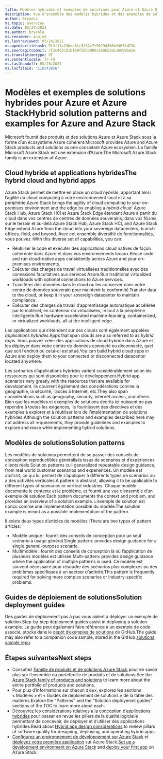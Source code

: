 ```yaml
---
title: Modèles hybrides et exemples de solutions pour Azure et Azure Stack Hub
description: Vue d’ensemble des modèles hybrides et des exemples de solutions pour l’apprentissage et la création de solutions hybrides sur Azure et Azure Stack Hub.
author: BryanLa
ms.topic: overview
ms.date: 05/24/2021
ms.author: bryanla
ms.reviewer: anajod
ms.lastreviewed: 05/24/2021
ms.openlocfilehash: 9f3f13c23bec31c5132c7e90294356b9463fd72b
ms.sourcegitcommit: cf2c4033d1b169f5b63980ce1865281366905e2e
ms.translationtype: HT
ms.contentlocale: fr-FR
ms.lasthandoff: 05/25/2021
ms.locfileid: "110343856"
---
```

# <a name="hybrid-solution-patterns-and-examples-for-azure-and-azure-stack"></a><span data-ttu-id="c3c33-103">Modèles et exemples de solutions hybrides pour Azure et Azure Stack</span><span class="sxs-lookup"><span data-stu-id="c3c33-103">Hybrid solution patterns and examples for Azure and Azure Stack</span></span>

<span data-ttu-id="c3c33-104">Microsoft fournit des produits et des solutions Azure et Azure Stack sous la forme d’un écosystème Azure cohérent.</span><span class="sxs-lookup"><span data-stu-id="c3c33-104">Microsoft provides Azure and Azure Stack products and solutions as one consistent Azure ecosystem.</span></span> <span data-ttu-id="c3c33-105">La famille Microsoft Azure Stack est une extension d’Azure.</span><span class="sxs-lookup"><span data-stu-id="c3c33-105">The Microsoft Azure Stack family is an extension of Azure.</span></span>

## <a name="the-hybrid-cloud-and-hybrid-apps"></a><span data-ttu-id="c3c33-106">Cloud hybride et applications hybrides</span><span class="sxs-lookup"><span data-stu-id="c3c33-106">The hybrid cloud and hybrid apps</span></span>

<span data-ttu-id="c3c33-107">Azure Stack permet de mettre en place un *cloud hybride*, apportant ainsi l’agilité du cloud computing à votre environnement local et à sa périphérie.</span><span class="sxs-lookup"><span data-stu-id="c3c33-107">Azure Stack brings the agility of cloud computing to your on-premises environment and the edge by enabling a *hybrid cloud*.</span></span> <span data-ttu-id="c3c33-108">Azure Stack Hub, Azure Stack HCI et Azure Stack Edge étendent Azure à partir du cloud dans vos centres de centres de données souverains, dans vos filiales, sur le terrain et au-delà.</span><span class="sxs-lookup"><span data-stu-id="c3c33-108">Azure Stack Hub, Azure Stack HCI, and Azure Stack Edge extend Azure from the cloud into your sovereign datacenters, branch offices, field, and beyond.</span></span> <span data-ttu-id="c3c33-109">Avec cet ensemble diversifié de fonctionnalités, vous pouvez :</span><span class="sxs-lookup"><span data-stu-id="c3c33-109">With this diverse set of capabilities, you can:</span></span>

- <span data-ttu-id="c3c33-110">Réutiliser le code et exécuter des applications cloud natives de façon cohérente dans Azure et dans vos environnements locaux.</span><span class="sxs-lookup"><span data-stu-id="c3c33-110">Reuse code and run cloud-native apps consistently across Azure and your on-premises environments.</span></span>
- <span data-ttu-id="c3c33-111">Exécuter des charges de travail virtualisées traditionnelles avec des connexions facultatives aux services Azure.</span><span class="sxs-lookup"><span data-stu-id="c3c33-111">Run traditional virtualized workloads with optional connections to Azure services.</span></span>
- <span data-ttu-id="c3c33-112">Transférer des données dans le cloud ou les conserver dans votre centre de données souverain pour maintenir la conformité.</span><span class="sxs-lookup"><span data-stu-id="c3c33-112">Transfer data to the cloud, or keep it in your sovereign datacenter to maintain compliance.</span></span>
- <span data-ttu-id="c3c33-113">Exécuter des charges de travail d’apprentissage automatique accélérée par le matériel, en conteneur ou virtualisées, le tout à la périphérie intelligente.</span><span class="sxs-lookup"><span data-stu-id="c3c33-113">Run hardware-accelerated machine-learning, containerized, or virtualized workloads, all at the intelligent edge.</span></span>

<span data-ttu-id="c3c33-114">Les applications qui s’étendent sur des clouds sont également appelées *applications hybrides*.</span><span class="sxs-lookup"><span data-stu-id="c3c33-114">Apps that span clouds are also referred to as *hybrid apps*.</span></span> <span data-ttu-id="c3c33-115">Vous pouvez créer des applications de cloud hybride dans Azure et les déployer dans votre centre de données connecté ou déconnecté, quel que soit l’endroit où celui-ci est situé.</span><span class="sxs-lookup"><span data-stu-id="c3c33-115">You can build hybrid cloud apps in Azure and deploy them to your connected or disconnected datacenter located anywhere.</span></span>

<span data-ttu-id="c3c33-116">Les scénarios d’applications hybrides varient considérablement selon les ressources qui sont disponibles pour le développement.</span><span class="sxs-lookup"><span data-stu-id="c3c33-116">Hybrid app scenarios vary greatly with the resources that are available for development.</span></span> <span data-ttu-id="c3c33-117">Ils couvrent également des considérations comme la géographie, la sécurité, l’accès à Internet, etc.</span><span class="sxs-lookup"><span data-stu-id="c3c33-117">They also span considerations such as geography, security, internet access, and others.</span></span> <span data-ttu-id="c3c33-118">Bien que les modèles et exemples de solutions décrits ici puissent ne pas répondre à toutes les exigences, ils fournissent des directives et des exemples à explorer et à réutiliser lors de l’implémentation de solutions hybrides.</span><span class="sxs-lookup"><span data-stu-id="c3c33-118">Although the solution patterns and examples described here may not address all requirements, they provide guidelines and examples to explore and reuse while implementing hybrid solutions.</span></span>

## <a name="solution-patterns"></a><span data-ttu-id="c3c33-119">Modèles de solutions</span><span class="sxs-lookup"><span data-stu-id="c3c33-119">Solution patterns</span></span>

<span data-ttu-id="c3c33-120">Les modèles de solutions permettent de se passer des conseils de conception reproductibles généralisés issus de scénarios et d’expériences clients réels.</span><span class="sxs-lookup"><span data-stu-id="c3c33-120">Solution patterns cull generalized repeatable design guidance, from real world customer scenarios and experiences.</span></span> <span data-ttu-id="c3c33-121">Un modèle est abstrait, ce qui lui permet de s’appliquer à différents types de scénarios ou à des activités verticales.</span><span class="sxs-lookup"><span data-stu-id="c3c33-121">A pattern is abstract, allowing it to be applicable to different types of scenarios or vertical industries.</span></span> <span data-ttu-id="c3c33-122">Chaque modèle documente le contexte et le problème, et fournit une vue d’ensemble d’un exemple de solution.</span><span class="sxs-lookup"><span data-stu-id="c3c33-122">Each pattern documents the context and problem, and provides an overview of a solution example.</span></span> <span data-ttu-id="c3c33-123">L’exemple de solution est conçu comme une implémentation possible du modèle.</span><span class="sxs-lookup"><span data-stu-id="c3c33-123">The solution example is meant as a possible implementation of the pattern.</span></span>

<span data-ttu-id="c3c33-124">Il existe deux types d’articles de modèles :</span><span class="sxs-lookup"><span data-stu-id="c3c33-124">There are two types of pattern articles:</span></span>

- <span data-ttu-id="c3c33-125">Modèle unique : fournit des conseils de conception pour un seul scénario à usage général.</span><span class="sxs-lookup"><span data-stu-id="c3c33-125">Single pattern: provides design guidance for a single general-purpose scenario.</span></span>
- <span data-ttu-id="c3c33-126">Multimodèle : fournit des conseils de conception là où l’application de plusieurs modèles est utilisée.</span><span class="sxs-lookup"><span data-stu-id="c3c33-126">Multi-pattern: provides design guidance where the application of multiple patterns is used.</span></span> <span data-ttu-id="c3c33-127">Ce modèle est souvent nécessaire pour résoudre des scénarios plus complexes ou des problèmes spécifiques à un secteur d’activité.</span><span class="sxs-lookup"><span data-stu-id="c3c33-127">This pattern is frequently required for solving more complex scenarios or industry-specific problems.</span></span>

## <a name="solution-deployment-guides"></a><span data-ttu-id="c3c33-128">Guides de déploiement de solutions</span><span class="sxs-lookup"><span data-stu-id="c3c33-128">Solution deployment guides</span></span>

<span data-ttu-id="c3c33-129">Des guides de déploiement pas à pas vous aident à déployer un exemple de solution.</span><span class="sxs-lookup"><span data-stu-id="c3c33-129">Step-by-step deployment guides assist in deploying a solution example.</span></span> <span data-ttu-id="c3c33-130">Le guide peut également faire référence à un exemple de code associé, stocké dans le [dépôt d’exemples de solutions](https://github.com/Azure-Samples/azure-intelligent-edge-patterns) de GitHub.</span><span class="sxs-lookup"><span data-stu-id="c3c33-130">The guide may also refer to a companion code sample, stored in the GitHub [solutions sample repo](https://github.com/Azure-Samples/azure-intelligent-edge-patterns).</span></span>

## <a name="next-steps"></a><span data-ttu-id="c3c33-131">Étapes suivantes</span><span class="sxs-lookup"><span data-stu-id="c3c33-131">Next steps</span></span>

- <span data-ttu-id="c3c33-132">Consultez [Famille de produits et de solutions Azure Stack](/azure-stack) pour en savoir plus sur l’ensemble du portefeuille de produits et de solutions.</span><span class="sxs-lookup"><span data-stu-id="c3c33-132">See the [Azure Stack family of products and solutions](/azure-stack) to learn more about the entire portfolio of products and solutions.</span></span>
- <span data-ttu-id="c3c33-133">Pour plus d’informations sur chacun d’eux, explorez les sections « Modèles » et « Guides de déploiement de solutions » de la table des matières.</span><span class="sxs-lookup"><span data-stu-id="c3c33-133">Explore the "Patterns" and the "Solution deployment guides" sections of the TOC to learn more about each.</span></span>
- <span data-ttu-id="c3c33-134">Découvrez les [considérations relatives à la conception d’applications hybrides](overview-app-design-considerations.md) pour passer en revue les piliers de la qualité logicielle permettant de concevoir, de déployer et d’utiliser des applications hybrides.</span><span class="sxs-lookup"><span data-stu-id="c3c33-134">Read about [Hybrid app design considerations](overview-app-design-considerations.md) to review pillars of software quality for designing, deploying, and operating hybrid apps.</span></span>
- <span data-ttu-id="c3c33-135">[Configurez un environnement de développement sur Azure Stack](/azure-stack/user/azure-stack-dev-start) et [déployez votre première application](/azure-stack/user/azure-stack-dev-start-deploy-app) sur Azure Stack.</span><span class="sxs-lookup"><span data-stu-id="c3c33-135">[Set up a development environment on Azure Stack](/azure-stack/user/azure-stack-dev-start) and [deploy your first app](/azure-stack/user/azure-stack-dev-start-deploy-app) on Azure Stack.</span></span>
